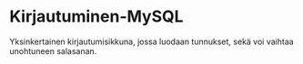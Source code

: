 # Kirjautuminen-MySQL

Yksinkertainen kirjautumisikkuna, jossa luodaan tunnukset, sekä voi vaihtaa unohtuneen salasanan. 

